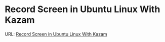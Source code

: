 # Record Screen in Ubuntu Linux With Kazam

URL: [Record Screen in Ubuntu Linux With Kazam](https://itsfoss.com/kazam-screen-recorder/)

